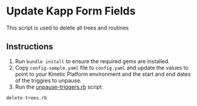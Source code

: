 # Update Kapp Form Fields

This script is used to delete all trees and routines

## Instructions

1. Run `bundle install` to ensure the required gems are installed.
2. Copy `config-sample.yaml` file to `config.yaml` and update the values to point to your Kinetic Platform environment and the start and end dates of the triggres to unpause.
3. Run the [unpause-triggers.rb](unpause-triggers.rb) script.

```sh
delete-trees.rb 
```

